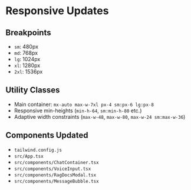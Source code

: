 # Responsive Updates

## Breakpoints
- `sm`: 480px
- `md`: 768px
- `lg`: 1024px
- `xl`: 1280px
- `2xl`: 1536px

## Utility Classes
- Main container: `mx-auto max-w-7xl px-4 sm:px-6 lg:px-8`
- Responsive min-heights (`min-h-64`, `sm:min-h-80` etc.)
- Adaptive width constraints (`max-w-48`, `max-w-80`, `max-w-24 sm:max-w-36`)

## Components Updated
- `tailwind.config.js`
- `src/App.tsx`
- `src/components/ChatContainer.tsx`
- `src/components/VoiceInput.tsx`
- `src/components/RagDocsModal.tsx`
- `src/components/MessageBubble.tsx`
